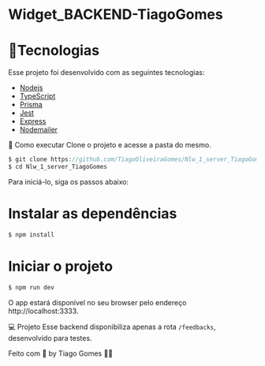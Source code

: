 # Widget_BACKEND-TiagoGomes

# 🧪Tecnologias
Esse projeto foi desenvolvido com as seguintes tecnologias:

* [Nodejs](https://nodejs.org/en/)
* [TypeScript](https://www.typescriptlang.org)
* [Prisma](https://www.prisma.io)
* [Jest](https://jestjs.io/pt-BR/)
* [Express](https://expressjs.com/pt-br/)
* [Nodemailer](https://nodemailer.com/about/)


🚀 Como executar
Clone o projeto e acesse a pasta do mesmo.

```javascript
$ git clone https://github.com/TiagoOliveiraGomes/Nlw_1_server_TiagoGomes
$ cd Nlw_1_server_TiagoGomes
```
Para iniciá-lo, siga os passos abaixo:

# Instalar as dependências
```javascript
$ npm install
```

# Iniciar o projeto
```javascript
$ npm run dev
```
O app estará disponível no seu browser pelo endereço http://localhost:3333.

💻 Projeto
Esse backend disponibiliza apenas a rota ```/feedbacks```, desenvolvido para testes.

Feito com 🧡 by Tiago Gomes 👋🏻 
